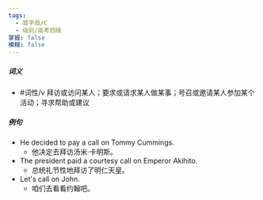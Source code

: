 ```yaml
---
tags:
  - 首字母/C
  - 级别/高考四级
掌握: false
模糊: false
---
```

##### 词义
- #词性/v  拜访或访问某人；要求或请求某人做某事；号召或邀请某人参加某个活动；寻求帮助或建议
##### 例句
- He decided to pay a call on Tommy Cummings.
	- 他决定去拜访汤米·卡明斯。
- The president paid a courtesy call on Emperor Akihito.
	- 总统礼节性地拜访了明仁天皇。
- Let's call on John.
	- 咱们去看看约翰吧。
